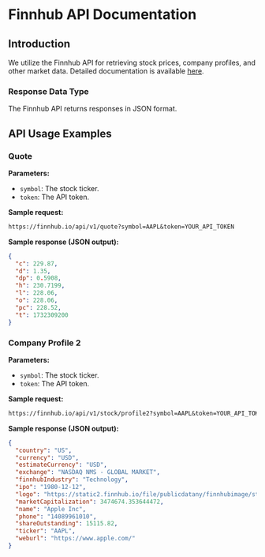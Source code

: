 # Finnhub API Documentation

## Introduction

We utilize the Finnhub API for retrieving stock prices, company profiles, and
other market data. Detailed documentation is available
[here](https://finnhub.io/docs/api).

### Response Data Type

The Finnhub API returns responses in JSON format.

## API Usage Examples

### Quote

**Parameters:**

- `symbol`: The stock ticker.
- `token`: The API token.

**Sample request:**

```txt
https://finnhub.io/api/v1/quote?symbol=AAPL&token=YOUR_API_TOKEN
```

**Sample response (JSON output):**

```json
{
  "c": 229.87,
  "d": 1.35,
  "dp": 0.5908,
  "h": 230.7199,
  "l": 228.06,
  "o": 228.06,
  "pc": 228.52,
  "t": 1732309200
}
```

### Company Profile 2

**Parameters:**

- `symbol`: The stock ticker.
- `token`: The API token.

**Sample request:**

```txt
https://finnhub.io/api/v1/stock/profile2?symbol=AAPL&token=YOUR_API_TOKEN
```

**Sample response (JSON output):**

```json
{
  "country": "US",
  "currency": "USD",
  "estimateCurrency": "USD",
  "exchange": "NASDAQ NMS - GLOBAL MARKET",
  "finnhubIndustry": "Technology",
  "ipo": "1980-12-12",
  "logo": "https://static2.finnhub.io/file/publicdatany/finnhubimage/stock_logo/AAPL.png",
  "marketCapitalization": 3474674.353644472,
  "name": "Apple Inc",
  "phone": "14089961010",
  "shareOutstanding": 15115.82,
  "ticker": "AAPL",
  "weburl": "https://www.apple.com/"
}
```
